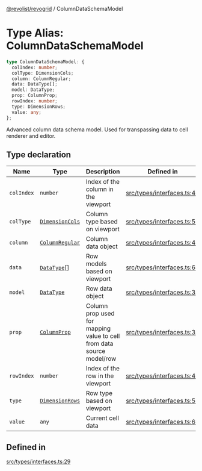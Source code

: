 [@revolist/revogrid](README.md) / ColumnDataSchemaModel

# Type Alias: ColumnDataSchemaModel

```ts
type ColumnDataSchemaModel: {
  colIndex: number;
  colType: DimensionCols;
  column: ColumnRegular;
  data: DataType[];
  model: DataType;
  prop: ColumnProp;
  rowIndex: number;
  type: DimensionRows;
  value: any;
};
```

Advanced column data schema model.
Used for transpassing data to cell renderer and editor.

## Type declaration

| Name | Type | Description | Defined in |
| ------ | ------ | ------ | ------ |
| `colIndex` | `number` | Index of the column in the viewport | [src/types/interfaces.ts:49](https://github.com/revolist/revogrid/blob/cef5db5acf21deb63962d633ec5e3d088dfc6c5b/src/types/interfaces.ts#L49) |
| `colType` | [`DimensionCols`](TypeAlias.DimensionCols.md) | Column type based on viewport | [src/types/interfaces.ts:53](https://github.com/revolist/revogrid/blob/cef5db5acf21deb63962d633ec5e3d088dfc6c5b/src/types/interfaces.ts#L53) |
| `column` | [`ColumnRegular`](Interface.ColumnRegular.md) | Column data object | [src/types/interfaces.ts:41](https://github.com/revolist/revogrid/blob/cef5db5acf21deb63962d633ec5e3d088dfc6c5b/src/types/interfaces.ts#L41) |
| `data` | [`DataType`](TypeAlias.DataType.md)[] | Row models based on viewport | [src/types/interfaces.ts:61](https://github.com/revolist/revogrid/blob/cef5db5acf21deb63962d633ec5e3d088dfc6c5b/src/types/interfaces.ts#L61) |
| `model` | [`DataType`](TypeAlias.DataType.md) | Row data object | [src/types/interfaces.ts:37](https://github.com/revolist/revogrid/blob/cef5db5acf21deb63962d633ec5e3d088dfc6c5b/src/types/interfaces.ts#L37) |
| `prop` | [`ColumnProp`](TypeAlias.ColumnProp.md) | Column prop used for mapping value to cell from data source model/row | [src/types/interfaces.ts:33](https://github.com/revolist/revogrid/blob/cef5db5acf21deb63962d633ec5e3d088dfc6c5b/src/types/interfaces.ts#L33) |
| `rowIndex` | `number` | Index of the row in the viewport | [src/types/interfaces.ts:45](https://github.com/revolist/revogrid/blob/cef5db5acf21deb63962d633ec5e3d088dfc6c5b/src/types/interfaces.ts#L45) |
| `type` | [`DimensionRows`](TypeAlias.DimensionRows.md) | Row type based on viewport | [src/types/interfaces.ts:57](https://github.com/revolist/revogrid/blob/cef5db5acf21deb63962d633ec5e3d088dfc6c5b/src/types/interfaces.ts#L57) |
| `value` | `any` | Current cell data | [src/types/interfaces.ts:65](https://github.com/revolist/revogrid/blob/cef5db5acf21deb63962d633ec5e3d088dfc6c5b/src/types/interfaces.ts#L65) |

## Defined in

[src/types/interfaces.ts:29](https://github.com/revolist/revogrid/blob/cef5db5acf21deb63962d633ec5e3d088dfc6c5b/src/types/interfaces.ts#L29)
